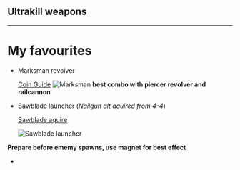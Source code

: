 ## Ultrakill weapons

-------

# My favourites

- Marksman revolver
  
  [Coin Guide](https://www.youtube.com/watch?v=p7j8ekOaI0M)
  ![Marksman](https://github.com/user-attachments/assets/ce2e656f-273f-47db-81f0-a66cf795fd22)
**best combo with piercer revolver and railcannon**
  
- Sawblade launcher (*Nailgun alt aquired from 4-4*)

  [Sawblade aquire](https://www.youtube.com/watch?v=X3-lEOUb1iM)

  ![Sawblade launcher](https://github.com/user-attachments/assets/03768dfb-232e-425c-bf40-77cde1f9d2bf)

**Prepare before ememy spawns, use magnet for best effect**

- 

  
